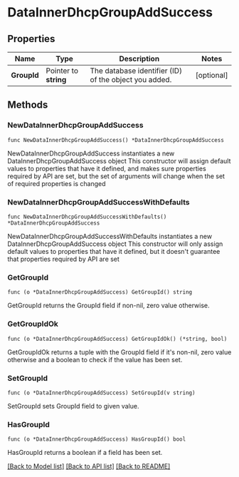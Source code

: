 # DataInnerDhcpGroupAddSuccess

## Properties

Name | Type | Description | Notes
------------ | ------------- | ------------- | -------------
**GroupId** | Pointer to **string** | The database identifier (ID) of the object you added. | [optional] 

## Methods

### NewDataInnerDhcpGroupAddSuccess

`func NewDataInnerDhcpGroupAddSuccess() *DataInnerDhcpGroupAddSuccess`

NewDataInnerDhcpGroupAddSuccess instantiates a new DataInnerDhcpGroupAddSuccess object
This constructor will assign default values to properties that have it defined,
and makes sure properties required by API are set, but the set of arguments
will change when the set of required properties is changed

### NewDataInnerDhcpGroupAddSuccessWithDefaults

`func NewDataInnerDhcpGroupAddSuccessWithDefaults() *DataInnerDhcpGroupAddSuccess`

NewDataInnerDhcpGroupAddSuccessWithDefaults instantiates a new DataInnerDhcpGroupAddSuccess object
This constructor will only assign default values to properties that have it defined,
but it doesn't guarantee that properties required by API are set

### GetGroupId

`func (o *DataInnerDhcpGroupAddSuccess) GetGroupId() string`

GetGroupId returns the GroupId field if non-nil, zero value otherwise.

### GetGroupIdOk

`func (o *DataInnerDhcpGroupAddSuccess) GetGroupIdOk() (*string, bool)`

GetGroupIdOk returns a tuple with the GroupId field if it's non-nil, zero value otherwise
and a boolean to check if the value has been set.

### SetGroupId

`func (o *DataInnerDhcpGroupAddSuccess) SetGroupId(v string)`

SetGroupId sets GroupId field to given value.

### HasGroupId

`func (o *DataInnerDhcpGroupAddSuccess) HasGroupId() bool`

HasGroupId returns a boolean if a field has been set.


[[Back to Model list]](../README.md#documentation-for-models) [[Back to API list]](../README.md#documentation-for-api-endpoints) [[Back to README]](../README.md)


